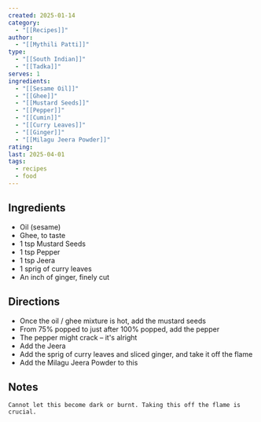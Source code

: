 ```yaml
---
created: 2025-01-14
category:
  - "[[Recipes]]"
author:
  - "[[Mythili Patti]]"
type:
  - "[[South Indian]]"
  - "[[Tadka]]"
serves: 1
ingredients:
  - "[[Sesame Oil]]"
  - "[[Ghee]]"
  - "[[Mustard Seeds]]"
  - "[[Pepper]]"
  - "[[Cumin]]"
  - "[[Curry Leaves]]"
  - "[[Ginger]]"
  - "[[Milagu Jeera Powder]]"
rating: 
last: 2025-04-01
tags:
  - recipes
  - food
---
```

## Ingredients

- Oil (sesame)
- Ghee, to taste
- 1 tsp Mustard Seeds
- 1 tsp Pepper
- 1 tsp Jeera
- 1 sprig of curry leaves
- An inch of ginger, finely cut

## Directions

- Once the oil / ghee mixture is hot, add the mustard seeds
- From 75% popped to just after 100% popped, add the pepper
- The pepper might crack – it's alright
- Add the Jeera
- Add the sprig of curry leaves and sliced ginger, and take it off the flame 
- Add the Milagu Jeera Powder to this

## Notes

```ad-caution
Cannot let this become dark or burnt. Taking this off the flame is crucial.
```
